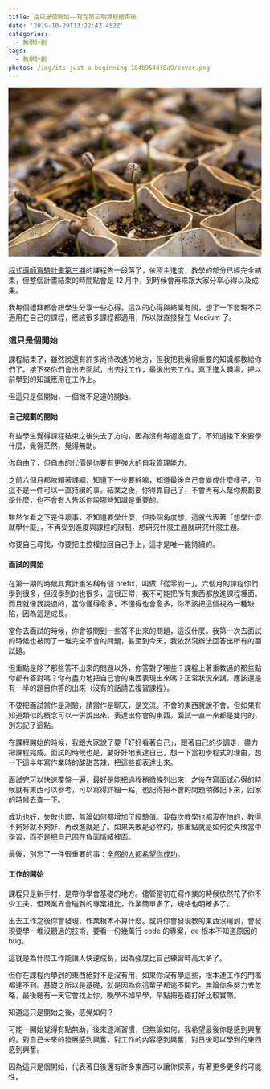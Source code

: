 ```yaml
---
title: 這只是個開始——寫在第三期課程結束後
date: '2019-10-29T13:22:42.452Z'
categories:
  - 教學計劃
tags:
  - 教學計劃
photos: /img/its-just-a-beginning-184b954df8a9/cover.png
---
```


![](/img/its-just-a-beginning-184b954df8a9/0__uaUOGoo6XWhdzseE.jpg)

[程式導師實驗計畫第三期](https://github.com/Lidemy/mentor-program-3rd)的課程告一段落了，依照主進度，教學的部分已經完全結束，但整個計畫結束的時間點會是 12 月中，到時候會再來跟大家分享心得以及成果。

我每個禮拜都會跟學生分享一些心得，這次的心得與結業有關，想了一下發現不只適用在自己的課程，應該很多課程都適用，所以就直接發在 Medium 了。

### 這只是個開始

課程結束了，雖然說還有許多尚待改進的地方，但我把我覺得重要的知識都教給你們了。接下來你們會出去面試，出去找工作，最後出去工作。真正進入職場，把以前學到的知識應用在工作上。

但這只是個開始，一個微不足道的開始。

#### 自己規劃的開始

有些學生覺得課程結束之後失去了方向，因為沒有每週進度了，不知道接下來要學什麼，覺得茫然，覺得無助。

你自由了，但自由的代價是你要有更強大的自我管理能力。

之前六個月都依賴著課綱，知道下一步要幹嘛，知道最後自己會變成什麼樣子，但這不是一件可以一直持續的事。結業之後，你得靠自己了，不會再有人幫你規劃要學什麼，也不會有人告訴你說哪些知識是重要的。

雖然乍看之下是件壞事，不知道要學什麼，但換個角度想，這就代表著「想學什麼就學什麼」，不再受到進度與課程的限制，想研究什麼主題就研究什麼主題。

你要自己尋找，你要把主控權拉回自己手上，這才是唯一能持續的。

#### 面試的開始

在第一期的時候其實計畫名稱有個 prefix，叫做「從零到一」。六個月的課程你們學到很多，但沒學到的也很多，這很正常，我不可能把所有東西都放進課程裡面。而且就像我說過的，當你懂得愈多，不懂得也會愈多，你不該把這個視為一種缺陷，因為這是成長。

當你去面試的時候，你會被問到一些答不出來的問題，這沒什麼。我第一次去面試的時候也被問了一堆完全不會的問題，甚至到今天，我依然沒辦法回答出所有的面試題。

但重點是除了那些答不出來的問題以外，你答對了哪些？課程上著重教過的那些點你都有答對嗎？你有盡力地把自己會的東西表現出來嗎？正常狀況來講，應該還是有一半的題目你答的出來（沒有的話請去複習課程）。

不要把面試當作是測驗，請當作是聊天，是交流。不會的東西就說不會，但如果有知道類似的概念可以一併說出來，表達出你會的東西。面試一直一來都是雙向的，別忘記了這點。

在課程開始的時候，我跟大家說了要「好好看著自己」，跟著自己的步調走，盡力把課程完成。面試的時候也是，要好好地表達自己，想一下當初學程式的理由，想一下這半年寫作業時的酸甜苦辣，把這些都表達出來。

面試完可以快速覆盤一遍，最好是能把過程稍微條列出來，之後在寫面試心得的時候就有東西可以參考，可以寫得詳細一點，也記得把不會的問題稍微記下來，回家的時候去查一下。

成功也好，失敗也罷，無論如何都增加了經驗值。我每次教學也都沒在怕的，教得不夠好就不夠好，再改進就是了。如果失敗是必然的，那重點就是如何從失敗當中學習，而不是把自己困在負面情緒裡面。

最後，別忘了一件很重要的事：[全部的人都希望你成功](http://www.30abysses.com/TWY/2017/02/06/they-want-you-to-be-successful.html)。

#### 工作的開始

課程只是新手村，是帶你學會基礎的地方。儘管當初在寫作業的時候依然花了你不少工夫，但跟業界會碰到的專案相比，作業簡單多了，規格也明確多了。

出去工作之後你會發現，作業根本不算什麼。或許你會發現教的東西沒用到，會發現要學一堆沒聽過的技術，要看一份幾萬行 code 的專案，de 根本不知道原因的 bug。

這就是為什麼工作能讓人快速成長，因為強度比自己練習時高太多了。

但你在課程內學到的東西絕對不是沒有用，如果你沒有學這些，根本連工作的門檻都達不到。基礎之所以是基礎，就是因為你這輩子都逃不開它。無論你多努力去忽略，最後總有一天它會找上你，晚學不如早學，早點把基礎打好比較實際。

知道這只是開始之後，感覺如何？

可能一開始覺得有點無助，後來逐漸習慣，但無論如何，我希望最後你是感到興奮的。對自己未來的發展感到興奮，對工作的內容感到興奮，對日後可以學到的東西感到興奮。

因為這只是個開始，代表著日後還有許多東西可以讓你探索，有著更多更多的可能性。